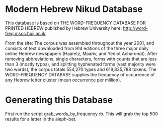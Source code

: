 # Modern Hebrew Nikud Database

This database is based on THE WORD-FREQUENCY DATABASE FOR PRINTED HEBREW
published by Hebrew University here:
http://word-freq.mscc.huji.ac.il/

From the site: The corpus was assembled throughout the year 2001, and consists of text downloaded from 914 editions of the three major daily online Hebrew newspapers (Haaretz, Maariv, and Yediot Acharonot). After removing abbreviations, single characters, forms with counts that are less than 3 (mostly typos), and splitting hyphenated forms (vast majority were two words), the corpus totals 554,270 types and 619,835,788 tokens. The WORD-FREQUENCY DATABASE supplies the frequency of occurrence of any Hebrew letter cluster (mean occurrence per million).

# Generating this Database

First run the script grab_words_by_frequency.rb. This will grab the top
500 results for a letter in the aleph-bet.
